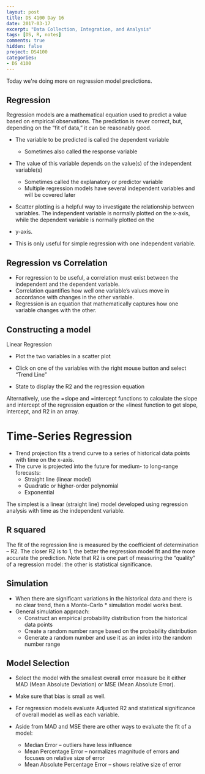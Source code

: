 ```yaml
---
layout: post
title: DS 4100 Day 16
date: 2017-03-17
excerpt: "Data Collection, Integration, and Analysis"
tags: [DS, R, notes]
comments: true
hidden: false
project: DS4100
categories:
- DS 4100
---
```


Today we're doing more on regression model predictions. 


## Regression

Regression models are a mathematical equation used to predict a value based on empirical observations.
The prediction is never correct, but, depending on the “fit of data,” it can be reasonably good.

* The variable to be predicted is called the dependent variable 
	* Sometimes also called the response variable

* The value of this variable depends on the value(s) of the independent variable(s)
	* Sometimes called the explanatory or predictor variable
	* Multiple regression models have several independent variables and will be covered later

* Scatter plotting is a helpful way to investigate the relationship between variables.
The independent variable is normally plotted on the x-axis, while the dependent variable is normally plotted on the 
* y-axis.
* This is only useful for simple regression with one independent variable.


## Regression vs Correlation

* For regression to be useful, a correlation must exist between the independent and the dependent variable.
* Correlation quantifies how well one variable’s values move in accordance with changes in the other variable.
* Regression is an equation that mathematically captures how one variable changes with the other.

## Constructing a model

Linear Regression

* Plot the two variables in a scatter plot

* Click on one of the variables with the right mouse button and select “Trend Line”

* State to display the R2 and the regression equation

Alternatively, use the =slope and =intercept functions to calculate the slope and intercept of the regression equation or the =linest function to get slope, intercept, and R2  in an array.


# Time-Series Regression

* Trend projection fits a trend curve to a series of historical data points with time on the x-axis.
* The curve is projected into the future for medium- to long-range forecasts:
	* Straight line (linear model)
	* Quadratic or higher-order polynomial
	* Exponential

The simplest is a linear (straight line) model developed using regression analysis with time as the independent variable.

## R squared 

The fit of the regression line is measured by the coefficient of determination – R2.
The closer R2  is to 1, the better the regression model fit and the more accurate the prediction.
Note that R2 is one part of measuring the “quality” of a regression model: the other is statistical significance.


## Simulation

* When there are significant variations in the historical data and there is no clear trend, then a Monte-Carlo * simulation model works best.
* General simulation approach:
	* Construct an empirical probability distribution from the historical data points
	* Create a random number range based on the probability distribution
	* Generate a random number and use it as an index into the random number range

## Model Selection

* Select the model with the smallest overall error measure be it either MAD (Mean Absolute Deviation) or MSE (Mean Absolute Error).
* Make sure that bias is small as well.
* For regression models evaluate Adjusted R2 and statistical significance of overall model as well as each variable.

* Aside from MAD and MSE there are other ways to evaluate the fit of a model:
	* Median Error – outliers have less influence
	* Mean Percentage Error – normalizes magnitude of errors and focuses on relative size of error
	* Mean Absolute Percentage Error – shows relative size of error





